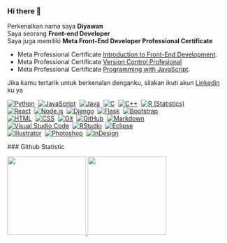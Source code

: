 ### Hi there 👋
Perkenalkan nama saya **Diyawan**<br>
 Saya seorang **Front-end Developer**<br>
 Saya juga memiliki **Meta Front-End Developer Professional Certificate**

-  Meta Professional Certificate [Introduction to Front-End Development](https://www.coursera.org/account/accomplishments/verify/DU73KF7YFZAQ).
- Meta Professional Certificate [Version Control Profesional](https://www.coursera.org/account/accomplishments/verify/U23SH79P98Z4)
- Meta Professional Certificate [Programming with JavaScript](https://www.coursera.org/account/accomplishments/verify/JNFYSZ86BVCH).<br>

Jika kamu tertarik untuk berkenalan denganku, silakan ikuti akun [Linkedin](https://www.linkedin.com/in/diyawan-dawan-a22394215/) ku ya

<p dir="auto"><a target="_blank" rel="noopener noreferrer nofollow" href="https://camo.githubusercontent.com/1d60a65352c961dc0bc3bfcddb926a34787b47ffced9bcadeaea32962297ef5a/68747470733a2f2f696d672e736869656c64732e696f2f62616467652f2d507974686f6e2d3035313232413f7374796c653d666c6174266c6f676f3d707974686f6e"><img src="https://camo.githubusercontent.com/1d60a65352c961dc0bc3bfcddb926a34787b47ffced9bcadeaea32962297ef5a/68747470733a2f2f696d672e736869656c64732e696f2f62616467652f2d507974686f6e2d3035313232413f7374796c653d666c6174266c6f676f3d707974686f6e" alt="Python" data-canonical-src="https://img.shields.io/badge/-Python-05122A?style=flat&amp;logo=python" style="max-width: 100%;"></a>&nbsp;
<a target="_blank" rel="noopener noreferrer nofollow" href="https://camo.githubusercontent.com/6e8ce928be6e5866e27140eb0bb25479b52137d75ee0196e7b67c91038a9abc3/68747470733a2f2f696d672e736869656c64732e696f2f62616467652f2d4a6176615363726970742d3035313232413f7374796c653d666c6174266c6f676f3d6a617661736372697074"><img src="https://camo.githubusercontent.com/6e8ce928be6e5866e27140eb0bb25479b52137d75ee0196e7b67c91038a9abc3/68747470733a2f2f696d672e736869656c64732e696f2f62616467652f2d4a6176615363726970742d3035313232413f7374796c653d666c6174266c6f676f3d6a617661736372697074" alt="JavaScript" data-canonical-src="https://img.shields.io/badge/-JavaScript-05122A?style=flat&amp;logo=javascript" style="max-width: 100%;"></a>&nbsp;
<a target="_blank" rel="noopener noreferrer nofollow" href="https://camo.githubusercontent.com/923eea6a54760c8adc876b3afab4fec69342f619a1428b14d8ae211d2f7801cf/68747470733a2f2f696d672e736869656c64732e696f2f62616467652f2d4a6176612d3035313232413f7374796c653d666c6174266c6f676f3d4a617661266c6f676f436f6c6f723d464641353138"><img src="https://camo.githubusercontent.com/923eea6a54760c8adc876b3afab4fec69342f619a1428b14d8ae211d2f7801cf/68747470733a2f2f696d672e736869656c64732e696f2f62616467652f2d4a6176612d3035313232413f7374796c653d666c6174266c6f676f3d4a617661266c6f676f436f6c6f723d464641353138" alt="Java" data-canonical-src="https://img.shields.io/badge/-Java-05122A?style=flat&amp;logo=Java&amp;logoColor=FFA518" style="max-width: 100%;"></a>&nbsp;
<a target="_blank" rel="noopener noreferrer nofollow" href="https://camo.githubusercontent.com/02660457c8f38de2a1a51406de517602b06521304cb6b07030f5bf8ddef667ea/68747470733a2f2f696d672e736869656c64732e696f2f62616467652f2d432d3035313232413f7374796c653d666c6174266c6f676f3d43266c6f676f436f6c6f723d413842394343"><img src="https://camo.githubusercontent.com/02660457c8f38de2a1a51406de517602b06521304cb6b07030f5bf8ddef667ea/68747470733a2f2f696d672e736869656c64732e696f2f62616467652f2d432d3035313232413f7374796c653d666c6174266c6f676f3d43266c6f676f436f6c6f723d413842394343" alt="C" data-canonical-src="https://img.shields.io/badge/-C-05122A?style=flat&amp;logo=C&amp;logoColor=A8B9CC" style="max-width: 100%;"></a>&nbsp;
<a target="_blank" rel="noopener noreferrer nofollow" href="https://camo.githubusercontent.com/7d2d9f2c713c8bb81fb97575cb8fbaea86cca12f310356615f2f42c284256396/68747470733a2f2f696d672e736869656c64732e696f2f62616467652f2d432b2b2d3035313232413f7374796c653d666c6174266c6f676f3d43253242253242266c6f676f436f6c6f723d303035393943"><img src="https://camo.githubusercontent.com/7d2d9f2c713c8bb81fb97575cb8fbaea86cca12f310356615f2f42c284256396/68747470733a2f2f696d672e736869656c64732e696f2f62616467652f2d432b2b2d3035313232413f7374796c653d666c6174266c6f676f3d43253242253242266c6f676f436f6c6f723d303035393943" alt="C++" data-canonical-src="https://img.shields.io/badge/-C++-05122A?style=flat&amp;logo=C%2B%2B&amp;logoColor=00599C" style="max-width: 100%;"></a>&nbsp;
<a target="_blank" rel="noopener noreferrer nofollow" href="https://camo.githubusercontent.com/3855d95af51a0ecc2e48cdeffd93d2cbf1421ca2eba1f26f72d719bdb2ccf4d5/68747470733a2f2f696d672e736869656c64732e696f2f62616467652f2d522d3035313232413f7374796c653d666c6174266c6f676f3d52266c6f676f436f6c6f723d323736444333"><img src="https://camo.githubusercontent.com/3855d95af51a0ecc2e48cdeffd93d2cbf1421ca2eba1f26f72d719bdb2ccf4d5/68747470733a2f2f696d672e736869656c64732e696f2f62616467652f2d522d3035313232413f7374796c653d666c6174266c6f676f3d52266c6f676f436f6c6f723d323736444333" alt="R (Statistics)" data-canonical-src="https://img.shields.io/badge/-R-05122A?style=flat&amp;logo=R&amp;logoColor=276DC3" style="max-width: 100%;"></a><br>
<a target="_blank" rel="noopener noreferrer nofollow" href="https://camo.githubusercontent.com/0dbdbda9b41b77beb88c3a54e5da74ae7632c0683b09536f78bcc146258be5fe/68747470733a2f2f696d672e736869656c64732e696f2f62616467652f2d52656163742d3035313232413f7374796c653d666c6174266c6f676f3d7265616374"><img src="https://camo.githubusercontent.com/0dbdbda9b41b77beb88c3a54e5da74ae7632c0683b09536f78bcc146258be5fe/68747470733a2f2f696d672e736869656c64732e696f2f62616467652f2d52656163742d3035313232413f7374796c653d666c6174266c6f676f3d7265616374" alt="React" data-canonical-src="https://img.shields.io/badge/-React-05122A?style=flat&amp;logo=react" style="max-width: 100%;"></a>&nbsp;
<a target="_blank" rel="noopener noreferrer nofollow" href="https://camo.githubusercontent.com/441ef92f4ca6ed08f5179c92de1db983e255289755d138acddb23c503f54fc9c/68747470733a2f2f696d672e736869656c64732e696f2f62616467652f2d4e6f64652e6a732d3035313232413f7374796c653d666c6174266c6f676f3d6e6f64652e6a73"><img src="https://camo.githubusercontent.com/441ef92f4ca6ed08f5179c92de1db983e255289755d138acddb23c503f54fc9c/68747470733a2f2f696d672e736869656c64732e696f2f62616467652f2d4e6f64652e6a732d3035313232413f7374796c653d666c6174266c6f676f3d6e6f64652e6a73" alt="Node.js" data-canonical-src="https://img.shields.io/badge/-Node.js-05122A?style=flat&amp;logo=node.js" style="max-width: 100%;"></a>&nbsp;
<a target="_blank" rel="noopener noreferrer nofollow" href="https://camo.githubusercontent.com/e3b0a2acde2315cf6389d5f30fc1ad13d74a087554a28d5193a2131d4e79d180/68747470733a2f2f696d672e736869656c64732e696f2f62616467652f2d446a616e676f2d3035313232413f7374796c653d666c6174266c6f676f3d646a616e676f266c6f676f436f6c6f723d303932453230"><img src="https://camo.githubusercontent.com/e3b0a2acde2315cf6389d5f30fc1ad13d74a087554a28d5193a2131d4e79d180/68747470733a2f2f696d672e736869656c64732e696f2f62616467652f2d446a616e676f2d3035313232413f7374796c653d666c6174266c6f676f3d646a616e676f266c6f676f436f6c6f723d303932453230" alt="Django" data-canonical-src="https://img.shields.io/badge/-Django-05122A?style=flat&amp;logo=django&amp;logoColor=092E20" style="max-width: 100%;"></a>&nbsp;
<a target="_blank" rel="noopener noreferrer nofollow" href="https://camo.githubusercontent.com/71b418f6129d084a39434f6130838c8dbe2091bd0374847828392e98158e2834/68747470733a2f2f696d672e736869656c64732e696f2f62616467652f2d466c61736b2d3035313232413f7374796c653d666c6174266c6f676f3d666c61736b"><img src="https://camo.githubusercontent.com/71b418f6129d084a39434f6130838c8dbe2091bd0374847828392e98158e2834/68747470733a2f2f696d672e736869656c64732e696f2f62616467652f2d466c61736b2d3035313232413f7374796c653d666c6174266c6f676f3d666c61736b" alt="Flask" data-canonical-src="https://img.shields.io/badge/-Flask-05122A?style=flat&amp;logo=flask" style="max-width: 100%;"></a>&nbsp;
<a target="_blank" rel="noopener noreferrer nofollow" href="https://camo.githubusercontent.com/1a3d592707d940e585ac708278cf93823ccf24115714e2b90d27165c2abac401/68747470733a2f2f696d672e736869656c64732e696f2f62616467652f2d426f6f7473747261702d3035313232413f7374796c653d666c6174266c6f676f3d626f6f747374726170266c6f676f436f6c6f723d353633443743"><img src="https://camo.githubusercontent.com/1a3d592707d940e585ac708278cf93823ccf24115714e2b90d27165c2abac401/68747470733a2f2f696d672e736869656c64732e696f2f62616467652f2d426f6f7473747261702d3035313232413f7374796c653d666c6174266c6f676f3d626f6f747374726170266c6f676f436f6c6f723d353633443743" alt="Bootstrap" data-canonical-src="https://img.shields.io/badge/-Bootstrap-05122A?style=flat&amp;logo=bootstrap&amp;logoColor=563D7C" style="max-width: 100%;"></a><br>
<a target="_blank" rel="noopener noreferrer nofollow" href="https://camo.githubusercontent.com/c8d13e1c596a6726b1da8475a9299fac133f95ef009083b48be01f975a44987e/68747470733a2f2f696d672e736869656c64732e696f2f62616467652f2d48544d4c2d3035313232413f7374796c653d666c6174266c6f676f3d48544d4c35"><img src="https://camo.githubusercontent.com/c8d13e1c596a6726b1da8475a9299fac133f95ef009083b48be01f975a44987e/68747470733a2f2f696d672e736869656c64732e696f2f62616467652f2d48544d4c2d3035313232413f7374796c653d666c6174266c6f676f3d48544d4c35" alt="HTML" data-canonical-src="https://img.shields.io/badge/-HTML-05122A?style=flat&amp;logo=HTML5" style="max-width: 100%;"></a>&nbsp;
<a target="_blank" rel="noopener noreferrer nofollow" href="https://camo.githubusercontent.com/d738d76484d50c8345c2d01e39364b707285bc7936140858e7909dfe6424efb2/68747470733a2f2f696d672e736869656c64732e696f2f62616467652f2d4353532d3035313232413f7374796c653d666c6174266c6f676f3d43535333266c6f676f436f6c6f723d313537324236"><img src="https://camo.githubusercontent.com/d738d76484d50c8345c2d01e39364b707285bc7936140858e7909dfe6424efb2/68747470733a2f2f696d672e736869656c64732e696f2f62616467652f2d4353532d3035313232413f7374796c653d666c6174266c6f676f3d43535333266c6f676f436f6c6f723d313537324236" alt="CSS" data-canonical-src="https://img.shields.io/badge/-CSS-05122A?style=flat&amp;logo=CSS3&amp;logoColor=1572B6" style="max-width: 100%;"></a>&nbsp;
<a target="_blank" rel="noopener noreferrer nofollow" href="https://camo.githubusercontent.com/2fc774b6f44efd9ac27316c539e0e94f8e524f872dc5b1c3ef60266a598331bc/68747470733a2f2f696d672e736869656c64732e696f2f62616467652f2d4769742d3035313232413f7374796c653d666c6174266c6f676f3d676974"><img src="https://camo.githubusercontent.com/2fc774b6f44efd9ac27316c539e0e94f8e524f872dc5b1c3ef60266a598331bc/68747470733a2f2f696d672e736869656c64732e696f2f62616467652f2d4769742d3035313232413f7374796c653d666c6174266c6f676f3d676974" alt="Git" data-canonical-src="https://img.shields.io/badge/-Git-05122A?style=flat&amp;logo=git" style="max-width: 100%;"></a>&nbsp;
<a target="_blank" rel="noopener noreferrer nofollow" href="https://camo.githubusercontent.com/202a58d250ff1d21ee70433e0070b55f8fed747f8883c1750742aa791b1ad871/68747470733a2f2f696d672e736869656c64732e696f2f62616467652f2d4769744875622d3035313232413f7374796c653d666c6174266c6f676f3d676974687562"><img src="https://camo.githubusercontent.com/202a58d250ff1d21ee70433e0070b55f8fed747f8883c1750742aa791b1ad871/68747470733a2f2f696d672e736869656c64732e696f2f62616467652f2d4769744875622d3035313232413f7374796c653d666c6174266c6f676f3d676974687562" alt="GitHub" data-canonical-src="https://img.shields.io/badge/-GitHub-05122A?style=flat&amp;logo=github" style="max-width: 100%;"></a>&nbsp;
<a target="_blank" rel="noopener noreferrer nofollow" href="https://camo.githubusercontent.com/966a757a009136e1d6dbc91295ace7708f800e0d4060a98f6b32c19e8ce7158d/68747470733a2f2f696d672e736869656c64732e696f2f62616467652f2d4d61726b646f776e2d3035313232413f7374796c653d666c6174266c6f676f3d6d61726b646f776e"><img src="https://camo.githubusercontent.com/966a757a009136e1d6dbc91295ace7708f800e0d4060a98f6b32c19e8ce7158d/68747470733a2f2f696d672e736869656c64732e696f2f62616467652f2d4d61726b646f776e2d3035313232413f7374796c653d666c6174266c6f676f3d6d61726b646f776e" alt="Markdown" data-canonical-src="https://img.shields.io/badge/-Markdown-05122A?style=flat&amp;logo=markdown" style="max-width: 100%;"></a><br>
<a target="_blank" rel="noopener noreferrer nofollow" href="https://camo.githubusercontent.com/1ca4fca85fcdf590edd7002c02ded299502daa79309d0656859b69d55a1c1fa9/68747470733a2f2f696d672e736869656c64732e696f2f62616467652f2d56697375616c25323053747564696f253230436f64652d3035313232413f7374796c653d666c6174266c6f676f3d76697375616c2d73747564696f2d636f6465266c6f676f436f6c6f723d303037414343"><img src="https://camo.githubusercontent.com/1ca4fca85fcdf590edd7002c02ded299502daa79309d0656859b69d55a1c1fa9/68747470733a2f2f696d672e736869656c64732e696f2f62616467652f2d56697375616c25323053747564696f253230436f64652d3035313232413f7374796c653d666c6174266c6f676f3d76697375616c2d73747564696f2d636f6465266c6f676f436f6c6f723d303037414343" alt="Visual Studio Code" data-canonical-src="https://img.shields.io/badge/-Visual%20Studio%20Code-05122A?style=flat&amp;logo=visual-studio-code&amp;logoColor=007ACC" style="max-width: 100%;"></a>&nbsp;
<a target="_blank" rel="noopener noreferrer nofollow" href="https://camo.githubusercontent.com/e2fd5a2a3295164a4fc93bca0a9f76fcd3ac8840c4331d6a89ed156a7da40bf9/68747470733a2f2f696d672e736869656c64732e696f2f62616467652f2d5253747564696f2d3035313232413f7374796c653d666c6174266c6f676f3d7273747564696f"><img src="https://camo.githubusercontent.com/e2fd5a2a3295164a4fc93bca0a9f76fcd3ac8840c4331d6a89ed156a7da40bf9/68747470733a2f2f696d672e736869656c64732e696f2f62616467652f2d5253747564696f2d3035313232413f7374796c653d666c6174266c6f676f3d7273747564696f" alt="RStudio" data-canonical-src="https://img.shields.io/badge/-RStudio-05122A?style=flat&amp;logo=rstudio" style="max-width: 100%;"></a>&nbsp;
<a target="_blank" rel="noopener noreferrer nofollow" href="https://camo.githubusercontent.com/ec263c8eb4b0c40ad76855b9bc9d1168a715a30d72bb3e4634650c12e2688989/68747470733a2f2f696d672e736869656c64732e696f2f62616467652f2d45636c697073652d3035313232413f7374796c653d666c6174266c6f676f3d65636c697073652d696465266c6f676f436f6c6f723d324332323535"><img src="https://camo.githubusercontent.com/ec263c8eb4b0c40ad76855b9bc9d1168a715a30d72bb3e4634650c12e2688989/68747470733a2f2f696d672e736869656c64732e696f2f62616467652f2d45636c697073652d3035313232413f7374796c653d666c6174266c6f676f3d65636c697073652d696465266c6f676f436f6c6f723d324332323535" alt="Eclipse" data-canonical-src="https://img.shields.io/badge/-Eclipse-05122A?style=flat&amp;logo=eclipse-ide&amp;logoColor=2C2255" style="max-width: 100%;"></a><br>
<a target="_blank" rel="noopener noreferrer nofollow" href="https://camo.githubusercontent.com/24686da1f39526a24a6b68327f39b965f44b916fc331b6537a1ccf82d100b211/68747470733a2f2f696d672e736869656c64732e696f2f62616467652f2d496c6c7573747261746f722d3035313232413f7374796c653d666c6174266c6f676f3d61646f62652d696c6c7573747261746f72"><img src="https://camo.githubusercontent.com/24686da1f39526a24a6b68327f39b965f44b916fc331b6537a1ccf82d100b211/68747470733a2f2f696d672e736869656c64732e696f2f62616467652f2d496c6c7573747261746f722d3035313232413f7374796c653d666c6174266c6f676f3d61646f62652d696c6c7573747261746f72" alt="Illustrator" data-canonical-src="https://img.shields.io/badge/-Illustrator-05122A?style=flat&amp;logo=adobe-illustrator" style="max-width: 100%;"></a>&nbsp;
<a target="_blank" rel="noopener noreferrer nofollow" href="https://camo.githubusercontent.com/5eb9a99c0bc347f5e4905719bb868427222d932925b61d9ea2b4c6f757b7fc6a/68747470733a2f2f696d672e736869656c64732e696f2f62616467652f2d50686f746f73686f702d3035313232413f7374796c653d666c6174266c6f676f3d61646f62652d70686f746f73686f70"><img src="https://camo.githubusercontent.com/5eb9a99c0bc347f5e4905719bb868427222d932925b61d9ea2b4c6f757b7fc6a/68747470733a2f2f696d672e736869656c64732e696f2f62616467652f2d50686f746f73686f702d3035313232413f7374796c653d666c6174266c6f676f3d61646f62652d70686f746f73686f70" alt="Photoshop" data-canonical-src="https://img.shields.io/badge/-Photoshop-05122A?style=flat&amp;logo=adobe-photoshop" style="max-width: 100%;"></a>&nbsp;
<a target="_blank" rel="noopener noreferrer nofollow" href="https://camo.githubusercontent.com/4880e1c6ac08e0daae138a6440135643e26a04208b7e3eafcc9eef2c226cfd56/68747470733a2f2f696d672e736869656c64732e696f2f62616467652f2d496e44657369676e2d3035313232413f7374796c653d666c6174266c6f676f3d61646f62652d696e64657369676e"><img src="https://camo.githubusercontent.com/4880e1c6ac08e0daae138a6440135643e26a04208b7e3eafcc9eef2c226cfd56/68747470733a2f2f696d672e736869656c64732e696f2f62616467652f2d496e44657369676e2d3035313232413f7374796c653d666c6174266c6f676f3d61646f62652d696e64657369676e" alt="InDesign" data-canonical-src="https://img.shields.io/badge/-InDesign-05122A?style=flat&amp;logo=adobe-indesign" style="max-width: 100%;"></a></p>
### Github Statistic
<p align="left">
<a href="https://github.com/gilangadhan">
  <img height="180em" src="https://github-readme-stats-eight-theta.vercel.app/api?username=gilangadhan&show_icons=true&theme=algolia&include_all_commits=true&count_private=true"/>
  <img height="180em" src="https://github-readme-stats-eight-theta.vercel.app/api/top-langs/?username=gilangadhan&layout=compact&langs_count=8&theme=algolia"/>
</a>
</p>
